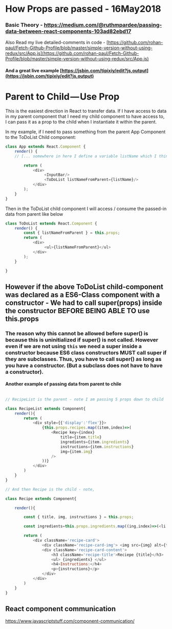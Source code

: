 # How Props are passed - 16May2018

### Basic Theory - https://medium.com/@ruthmpardee/passing-data-between-react-components-103ad82ebd17

Also Read my live detailed-comments in code - [https://github.com/rohan-paul/Fetch-Github-Profile/blob/master/simple-version-without-using-redux/src/App.js](https://github.com/rohan-paul/Fetch-Github-Profile/blob/master/simple-version-without-using-redux/src/App.js)

#### And a great live example [https://jsbin.com/tipixiy/edit?js,output](https://jsbin.com/tipixiy/edit?js,output)

# Parent to Child — Use Prop

This is the easiest direction in React to transfer data. If I have access to data in my parent component that I need my child component to have access to, I can pass it as a prop to the child when I instantiate it within the parent.

In my example, if I need to pass something from the parent App Component to the ToDoList Child component:

```js
class App extends React.Component {
    render() {
    // [... somewhere in here I define a variable listName which I think will be useful as data in my ToDoList component...]

        return (
            <div>
                 <InputBar/>
                 <ToDoList listNameFromParent={listName}/>
            </div>
        );
    }
}
```

Then in the ToDoList child component I will access / consume the passed-in data from parent like below

```js
class ToDoList extends React.Component {
    render() {
        const { listNameFromParent } = this.props;
        return (
            <div>
                 <ul>{listNameFromParent}</ul>
            </div>
        );
    }

}
```

## However if the above ToDoList child-component was declared as a ES6-Class component with a constructor -  We had to call super(props) inside the constructor BEFORE BEING ABLE TO use this.props

### The reason why this cannot be allowed before super() is because this is uninitialized if super() is not called. However even if we are not using ``this`` we need a super inside a constructor because ES6 class constructors MUST call super if they are subclasses. Thus, you have to call super() as long as you have a constructor. (But a subclass does not have to have a constructor).

#### Another example of passing data from parent to chile

```js

// RecipeList is the parent - note I am passing 5 props down to child

class RecipeList extends Component{
    render(){
        return (
            <div style={{'display':'flex'}}>
                {this.props.recipes.map((item,index)=>(
                    <Recipe key={index}
                        title={item.title}
                        ingredients={item.ingredients}
                        instructions={item.instructions}
                        img={item.img}
                    />
                ))}
            </div>
        )
    }
}

// And then Recipe is the child - note,

class Recipe extends Component{

    render(){

        const { title, img, instructions } = this.props;

        const ingredients=this.props.ingredients.map((ing,index)=>(<li key={index} >{ing}</li>));

        return (
            <div className='recipe-card'>
                <div className='recipe-card-img'> <img src={img} alt={title}/> </div>
                <div className='recipe-card-content'>
                    <h3 className='recipe-title'>Reciepe {title}</h3>
                    <ul> {ingredients} </ul>
                    <h4>Instructions:</h4>
                    <p>{instructions}</p>
                </div>
            </div>
        )
    }
}

```


## React component communication

https://www.javascriptstuff.com/component-communication/